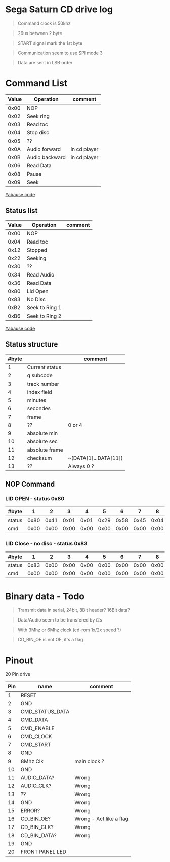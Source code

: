# Sega Saturn CD drive log

> Command clock is 50khz

> 26us between 2 byte

> START signal mark the 1st byte

> Communication seem to use SPI mode 3 

> Data are sent in LSB order


# Command List

| Value | Operation              | comment       |
| ----- | ---------------------- | ------------  |
|  0x00 | NOP                    |               |
|  0x02 | Seek ring              |               |
|  0x03 | Read toc               |               |
|  0x04 | Stop disc              |               |
|  0x05 | ??                     |               |
|  0x0A | Audio forward          | in cd player  |
|  0x0B | Audio backward         | in cd player  |
|  0x06 | Read Data              |               |
|  0x08 | Pause                  |               |
|  0x09 | Seek                   |               |

[Yabause code](https://github.com/Yabause/yabause/blob/7e38821dbac265490f115e163c523a939acda759/yabause/src/cd_drive.c#L513)

## Status list

| Value | Operation              | comment       |
| ----- | ---------------------- | ------------  |
|  0x00 | NOP                    |               |
|  0x04 | Read toc               |               |
|  0x12 | Stopped                |               |
|  0x22 | Seeking                |               |
|  0x30 | ??                     |               |
|  0x34 | Read Audio             |               |
|  0x36 | Read Data              |               |
|  0x80 | Lid Open               |               |
|  0x83 | No Disc                |               |
|  0xB2 | Seek to Ring 1         |               |
|  0xB6 | Seek to Ring 2         |               |

[Yabause code](https://github.com/Yabause/yabause/blob/7e38821dbac265490f115e163c523a939acda759/yabause/src/cd_drive.c#L83)


## Status structure
| #byte |                        | comment       |
| ----- | ---------------------- | ------------  |
|  1    | Current status         |               |
|  2    | q subcode              |               |
|  3    | track number           |               |
|  4    | index field            |               |
|  5    | minutes                |               |
|  6    | secondes               |               |
|  7    | frame                  |               |
|  8    | ??                     | 0 or 4        |
|  9    | absolute min           |               |
| 10    | absolute sec           |               |
| 11    | absolute frame         |               |
| 12    | checksum               | ~(DATA[1]...DATA[11]) |
| 13    | ??                     | Always 0 ?    |

## NOP Command

### LID OPEN - status 0x80

| #byte  |   1  |   2  |   3  |   4  |   5  |   6  |   7  |   8  |   9  |  10  |  11  |  12  |  13  |
| ------ | ---- | ---- | ---- | ---- | ---- | ---- | ---- | ---- | ---- | ---- | ---- | ---- | ---- |
| status | 0x80 | 0x41 | 0x01 | 0x01 | 0x29 | 0x58 | 0x45 | 0x04 | 0x30 | 0x00 | 0x45 | 0xFD | 0x00 |
| cmd    | 0x00 | 0x00 | 0x00 | 0x00 | 0x00 | 0x00 | 0x00 | 0x00 | 0x00 | 0x00 | 0x00 | 0xFF | 0x00 |

### LID Close - no disc - status 0x83

| #byte  |   1  |   2  |   3  |   4  |   5  |   6  |   7  |   8  |   9  |  10  |  11  |  12  |  13  |
| ------ | ---- | ---- | ---- | ---- | ---- | ---- | ---- | ---- | ---- | ---- | ---- | ---- | ---- |
| status | 0x83 | 0x00 | 0x00 | 0x00 | 0x00 | 0x00 | 0x00 | 0x00 | 0x00 | 0x00 | 0x00 | 0x7C | 0x00 |
| cmd    | 0x00 | 0x00 | 0x00 | 0x00 | 0x00 | 0x00 | 0x00 | 0x00 | 0x00 | 0x00 | 0x00 | 0xFF | 0x00 |


# Binary data - Todo

> Transmit data in serial, 24bit, 8Bit header? 16Bit data?

> Data/Audio seem to be transfered by i2s

> With 3Mhz or 6Mhz clock (cd-rom 1x/2x speed ?)

> CD_BIN_OE is not OE, it's a flag

# Pinout
20 Pin drive

| Pin   | name              | comment       |
| ----- | ----------------- | ------------  |
|  1    | RESET             |               |
|  2    | GND               |               |
|  3    | CMD_STATUS_DATA   |               |
|  4    | CMD_DATA          |               |
|  5    | CMD_ENABLE        |               |
|  6    | CMD_CLOCK         |               |
|  7    | CMD_START         |               |
|  8    | GND               |               |
|  9    | 8Mhz Clk          | main clock ?  |
| 10    | GND               |               |
| 11    | AUDIO_DATA?       | Wrong         |
| 12    | AUDIO_CLK?        | Wrong         |
| 13    | ??                | Wrong         |
| 14    | GND               | Wrong         |
| 15    | ERROR?            | Wrong         |
| 16    | CD_BIN_OE?        | Wrong - Act like a flag |
| 17    | CD_BIN_CLK?       | Wrong         |
| 18    | CD_BIN_DATA?      | Wrong         |
| 19    | GND               |               |
| 20    | FRONT PANEL LED   |               |

